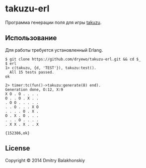 # takuzu-erl

Программа генерации поля для игры [takuzu](http://en.wikipedia.org/wiki/Takuzu).

## Использование

Для работы требуется установленный Erlang.

```
$ git clone https://github.com/dryewo/takuzu-erl.git && cd $_
$ erl
1> c(takuzu, {d, 'TEST'}), takuzu:test().
  All 15 tests passed.
ok

2> timer:tc(fun()->takuzu:generate(8) end).
Generation done, O:12, X:9
X O . O . . . . 
O . . O . X . . 
. O O . . . . . 
. . O . . . X O 
. . . . O . X . 
O . X . O . . . 
. . . O . . . . 
. X X . X . . X 

{152386,ok}
```

## License

Copyright © 2014 Dmitry Balakhonskiy